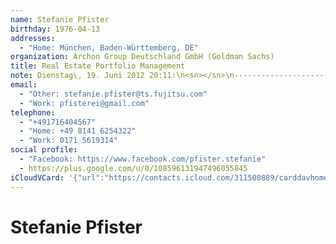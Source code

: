 ```yaml
---
name: Stefanie Pfister
birthday: 1976-04-13
addresses:
  - "Home: München, Baden-Württemberg, DE"
organization: Archon Group Deutschland GmbH (Goldman Sachs)
title: Real Estate Portfolio Management
note: Dienstag\, 19. Juni 2012 20:11:\n<sn></sn>\n------------------------------------------------------------------\n<sn></sn>
email:
  - "Other: stefanie.pfister@ts.fujitsu.com"
  - "Work: pfisterei@gmail.com"
telephone:
  - "+491716404567"
  - "Home: +49 8141 6254322"
  - "Work: 0171 5619314"
social profile:
  - "Facebook: https://www.facebook.com/pfister.stefanie"
  - https://plus.google.com/u/0/108596131947496055845
iCloudVCard: '{"url":"https://contacts.icloud.com/311500889/carddavhome/card/5A5B4E7F-8C02-4E55-91DC-55D252ACA568.vcf","etag":"\"kmfhai5f\"","data":"BEGIN:VCARD\r\nVERSION:3.0\r\nFN:\r\nN:Pfister;Stefanie;;;\r\nUID:053873EE-72BF-4DCC-8B17-9BEF5D258491\r\nBDAY;VALUE=date:1976-04-13\r\nADR;TYPE=HOME:;;;München;Baden-Württemberg;;DE;\r\nWP1.X-ABLABEL:Work\r\nWP2.X-ABLABEL:Work\r\nWP3.X-ABLABEL:Work\r\nitem0.X-ABLABEL:google\r\nPRODID:ez-vcard 0.9.13-fc\r\nREV:2025-04-03T22:07:37Z\r\nORG:Archon Group Deutschland GmbH (Goldman Sachs);\r\nTITLE:Real Estate Portfolio Management\r\nNOTE:Dienstag\\, 19. Juni 2012 20:11:\\n<sn></sn>\\n--------------------------\r\n ----------------------------------------\\n<sn></sn>\r\nEMAIL;TYPE=OTHER:stefanie.pfister@ts.fujitsu.com\r\nEMAIL;TYPE=WORK:pfisterei@gmail.com\r\nPHOTO;VALUE=uri:https://gateway.icloud.com/contacts/311500889/ck/card/7c555\r\n 2957e4e4db51c9b276c98a40360\r\nTEL;TYPE=CELL:+491716404567\r\nTEL;TYPE=HOME:+49 8141 6254322\r\nTEL;TYPE=WORK:0171 5619314\r\nX-SOCIALPROFILE;TYPE=facebook;X-USER=pfister.stefanie;X-USERID=1386928630;X\r\n -DISPLAYNAME=Stefanie Pfister:https://www.facebook.com/pfister.stefanie\r\nitem0.X-SOCIALPROFILE;X-USER=pfisterei:https://plus.google.com/u/0/10859613\r\n 1947496055845\r\nEND:VCARD"}'
---
```

# Stefanie Pfister